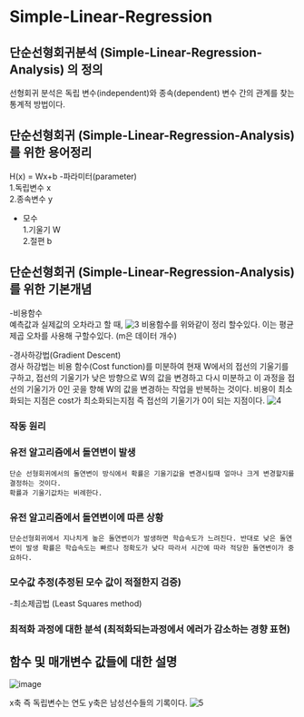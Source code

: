 # Simple-Linear-Regression

## 단순선형회귀분석 (Simple-Linear-Regression-Analysis) 의 정의
선형회귀 분석은 독립 변수(independent)와 종속(dependent) 변수 간의 관계를 찾는 통계적 방법이다.
## 단순선형회귀 (Simple-Linear-Regression-Analysis) 를 위한 용어정리
  H(x) = Wx+b
  -파라미터(parameter)  
    1.독립변수 x     
    2.종속변수 y    
  - 모수  
    1.기울기 W   
    2.절편 b
## 단순선형회귀 (Simple-Linear-Regression-Analysis) 를 위한 기본개념
  -비용함수  
  예측값과 실제값의 오차라고 할 때, ![3](https://user-images.githubusercontent.com/101388180/174298748-1a811e35-5c47-4750-a6a5-66827e7a8f0d.PNG) 비용함수를 위와같이 정리 할수있다. 이는 평균 제곱 오차를 사용해 구할수있다. (m은 데이터 개수)

  -경사하강법(Gradient Descent)  
 경사 하강법는 비용 함수(Cost function)를 미분하여 현재 W에서의 접선의 기울기를 구하고, 접선의 기울기가 낮은 방향으로 W의 값을 변경하고 다시 미분하고 이 과정을 접선의 기울기가 0인 곳을 향해 W의 값을 변경하는 작업을 반복하는 것이다. 비용이 최소화되는 지점은 cost가 최소화되는지점 즉 접선의 기울기가 0이 되는 지점이다.
![4](https://user-images.githubusercontent.com/101388180/174299305-827646f1-063b-4844-b907-5f1f72316cd4.PNG)
### 작동 원리

### 유전 알고리즘에서 돌연변이 발생
    단순 선형회귀에서의 돌연변이 방식에서 확률은 기울기값을 변경시킬때 얼마나 크게 변경할지를 결정하는 것이다.  
    확률과 기울기값차는 비례한다.
### 유전 알고리즘에서 돌연변이에 따른 상황
    단순선형회귀에서 지나치게 높은 돌연변이가 발생하면 학습속도가 느려진다. 반대로 낮은 돌연변이 발생 확률은 학습속도는 빠르나 정확도가 낮다 따라서 시간에 따라 적당한 돌연변이가 중요하다.
### 모수값 추정(추정된 모수 값이 적절한지 검증)
  -최소제곱법 (Least Squares method)  
  
### 최적화 과정에 대한 분석 (최적화되는과정에서 에러가 감소하는 경향 표현)
## 함수 및 매개변수 값들에 대한 설명
![image](https://user-images.githubusercontent.com/101388180/174302902-184e1cd1-1c4b-4846-b015-53d66286111c.png)

x축 즉 독립변수는 연도 y축은 남성선수들의 기록이다.
![5](https://user-images.githubusercontent.com/101388180/174302692-000f71e0-f215-4960-b356-46f08c563c78.PNG)
